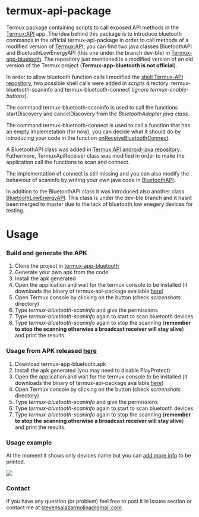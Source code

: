 # termux-api-package
Termux package containing scripts to call exposed API methods in the [Termux:API](https://github.com/termux/termux-api) app. The idea behind this package is to introduce bluetooth commands in the official termux-api-package in order to call methods of a modified version of [Termux:API](https://github.com/termux/termux-api), you can find two java classes BluetoothAPI and BluetoothLowEnergyAPI (this one under the branch dev-ble) in [Termux-app-bluetooth](https://github.com/StevenSalazarM/termux-app-bluetooth). The repository just mentioned is a modified version of an old version of the Termux project (**Termux-app-bluetooth is not official**).

In order to allow bluetooth function calls I modified the [shell Termux-API repository](https://github.com/termux/termux-api-package), two possible shell calls were added in *scripts* directory: termux-bluetooth-scaninfo and termux-bluetooth-connect (*ignore termux-enable-buttons*).

The command termux-bluetooth-scaninfo is used to call the functions startDiscovery and cancelDiscovery from the *BluetoothAdapter java class*.

The command termux-bluetooth-connect is used to call a function that has an empty implemetation (for now), you can decide what it should do by introducing your code in the function [onReceiveBluetoothConnect](https://github.com/StevenSalazarM/termux-app-bluetooth/blob/master/app/src/main/java/com/termux/api/BluetoothAPI.java#L106).

A BluetoothAPI class was added in [Termux:API android-java repository](https://github.com/termux/termux-api). Futhermore, TermuxApiReceiver class was modified in order to make the application call the functions to scan and connect.

The implementation of connect is still missing and you can also modify the behaviour of scaninfo by writing your own java code in [BluetoothAPI](https://github.com/StevenSalazarM/termux-app-bluetooth/blob/master/app/src/main/java/com/termux/api/BluetoothAPI.java).

In addition to the BluetoothAPI class it was introduced also another class [BluetoothLowEnergyAPI](https://github.com/StevenSalazarM/termux-app-bluetooth/blob/dev-ble/app/src/main/java/com/termux/api/BluetoothLowEnergyAPI.java). This class is under the dev-ble branch and it hasnt been merged to master due to the lack of bluetooth low enegery devices for testing. 

# Usage

### Build and generate the APK

 1) Clone the project in [termux-app-bluetooth](https://github.com/StevenSalazarM/termux-app-bluetooth)
 2) Generate your own apk from the code
 3) Install the apk generated
 4) Open the application and wait for the termux console to be installed (it downloads the binary of termux-api-package available [here](https://github.com/StevenSalazarM/Termux-api-bluetooth/releases/tag/binary3))
 5) Open Termux console by clicking on the button (check *screenshots* directory)
 6) Type *termux-bluetooth-scaninfo* and give the permissions
 7) Type *termux-bluetooth-scaninfo* again to start to scan bluetooth devices
 8) Type *termux-bluetooth-scaninfo* again to stop the scanning (**remember to stop the scanning otherwise a broadcast receiver will stay alive**) and print the results.

### Usage from APK released [here](https://github.com/StevenSalazarM/termux-app-bluetooth/releases/tag/v0.1)

 1) Download termux-app-bluetooth.apk
 2) Install the apk generated (you may need to disable PlayProtect)
 3) Open the application and wait for the termux console to be installed (it downloads the binary of termux-api-package available [here](https://github.com/StevenSalazarM/Termux-api-bluetooth/releases/tag/binary3))
 4) Open Termux console by clicking on the button (check *screenshots* directory)
 5) Type *termux-bluetooth-scaninfo* and give the permissions
 6) Type *termux-bluetooth-scaninfo* again to start to scan bluetooth devices
 7) Type *termux-bluetooth-scaninfo* again to stop the scanning (**remember to stop the scanning otherwise a broadcast receiver will stay alive**) and print the results.

### Usage example
At the moment it shows only devices name but you can [add more info](https://github.com/StevenSalazarM/termux-app-bluetooth/blob/master/app/src/main/java/com/termux/api/BluetoothAPI.java#L36) to be printed.

![](https://github.com/StevenSalazarM/Termux-api-bluetooth/blob/master/screenshots/termux-bluetooth-scaninfo-release.jpeg)


### Contact
If you have any question (or problem) feel free to post it in Issues section or contact me at stevensalazarmolina@gmail.com